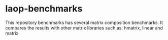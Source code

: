 # laop-benchmarks

This repository benchmarks has several matrix composition benchmarks. It compares the
results with other matrix libraries such as: hmatrix, linear and matrix.
